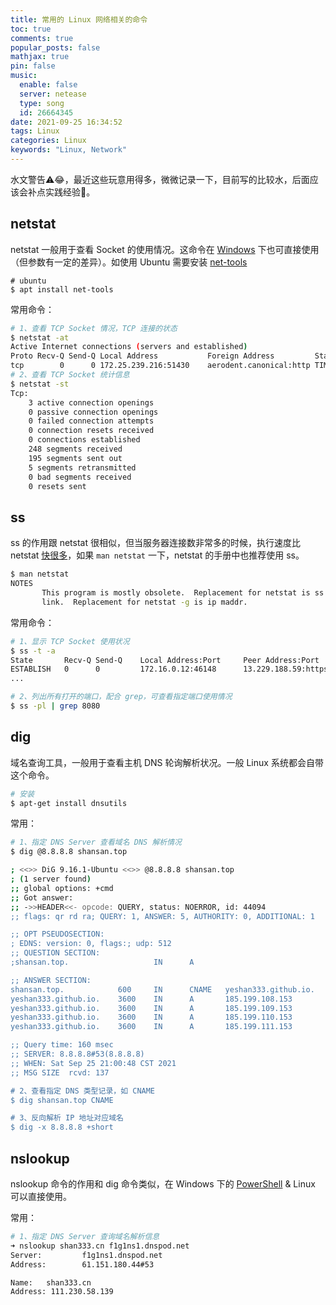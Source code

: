 ```yaml
---
title: 常用的 Linux 网络相关的命令
toc: true
comments: true
popular_posts: false
mathjax: true
pin: false
music:
  enable: false
  server: netease
  type: song
  id: 26664345
date: 2021-09-25 16:34:52
tags: Linux
categories: Linux
keywords: "Linux, Network"
---
```


水文警告⚠😂，最近这些玩意用得多，微微记录一下，目前写的比较水，后面应该会补点实践经验🚩。

<!-- more -->
## netstat

netstat 一般用于查看 Socket 的使用情况。这命令在 [Windows](https://docs.microsoft.com/en-us/windows-server/administration/windows-commands/netstat) 下也可直接使用（但参数有一定的差异）。如使用 Ubuntu 需要安装 [net-tools](https://helpmanual.io/packages/apt/net-tools/)

```
# ubuntu
$ apt install net-tools
```

常用命令：

```bash
# 1、查看 TCP Socket 情况，TCP 连接的状态
$ netstat -at
Active Internet connections (servers and established)
Proto Recv-Q Send-Q Local Address           Foreign Address         State
tcp        0      0 172.25.239.216:51430    aerodent.canonical:http TIME_WAIT
# 2、查看 TCP Socket 统计信息
$ netstat -st
Tcp:
    3 active connection openings
    0 passive connection openings
    0 failed connection attempts
    0 connection resets received
    0 connections established
    248 segments received
    195 segments sent out
    5 segments retransmitted
    0 bad segments received
    0 resets sent
```

## ss

ss 的作用跟 netstat 很相似，但当服务器连接数非常多的时候，执行速度比 netstat [快很多](https://stackoverflow.com/a/11778337)，如果 `man netstat` 一下，netstat 的手册中也推荐使用 ss。

```bash
$ man netstat
NOTES
       This program is mostly obsolete.  Replacement for netstat is ss.  Replacement for netstat -r is ip route.  Replacement for netstat -i  is  ip  -s
       link.  Replacement for netstat -g is ip maddr.
```

常用命令：

```bash
# 1、显示 TCP Socket 使用状况
$ ss -t -a
State       Recv-Q Send-Q    Local Address:Port     Peer Address:Port
ESTABLISH   0      0         172.16.0.12:46148      13.229.188.59:https
...

# 2、列出所有打开的端口，配合 grep，可查看指定端口使用情况
$ ss -pl | grep 8080
```

## dig

域名查询工具，一般用于查看主机 DNS 轮询解析状况。一般 Linux 系统都会自带这个命令。

```bash
# 安装
$ apt-get install dnsutils
```

常用：

```bash
# 1、指定 DNS Server 查看域名 DNS 解析情况
$ dig @8.8.8.8 shansan.top

; <<>> DiG 9.16.1-Ubuntu <<>> @8.8.8.8 shansan.top
; (1 server found)
;; global options: +cmd
;; Got answer:
;; ->>HEADER<<- opcode: QUERY, status: NOERROR, id: 44094
;; flags: qr rd ra; QUERY: 1, ANSWER: 5, AUTHORITY: 0, ADDITIONAL: 1

;; OPT PSEUDOSECTION:
; EDNS: version: 0, flags:; udp: 512
;; QUESTION SECTION:
;shansan.top.                   IN      A

;; ANSWER SECTION:
shansan.top.            600     IN      CNAME   yeshan333.github.io.
yeshan333.github.io.    3600    IN      A       185.199.108.153
yeshan333.github.io.    3600    IN      A       185.199.109.153
yeshan333.github.io.    3600    IN      A       185.199.110.153
yeshan333.github.io.    3600    IN      A       185.199.111.153

;; Query time: 160 msec
;; SERVER: 8.8.8.8#53(8.8.8.8)
;; WHEN: Sat Sep 25 21:00:48 CST 2021
;; MSG SIZE  rcvd: 137

# 2、查看指定 DNS 类型记录，如 CNAME
$ dig shansan.top CNAME

# 3、反向解析 IP 地址对应域名
$ dig -x 8.8.8.8 +short
```

## nslookup

nslookup 命令的作用和 dig 命令类似，在 Windows 下的 [PowerShell](https://docs.microsoft.com/en-us/windows-server/administration/windows-commands/nslookup) & Linux 可以直接使用。

常用：

```bash
# 1、指定 DNS Server 查询域名解析信息
➜ nslookup shan333.cn f1g1ns1.dnspod.net
Server:         f1g1ns1.dnspod.net
Address:        61.151.180.44#53

Name:   shan333.cn
Address: 111.230.58.139
```


